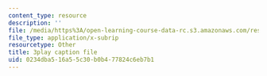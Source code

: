 ```yaml
---
content_type: resource
description: ''
file: /media/https%3A/open-learning-course-data-rc.s3.amazonaws.com/res-6-007-signals-and-systems-spring-2011/0234dba516a55c30b0b477824c6eb7b1_mC3TiBJiCsY.vtt
file_type: application/x-subrip
resourcetype: Other
title: 3play caption file
uid: 0234dba5-16a5-5c30-b0b4-77824c6eb7b1
---
```

